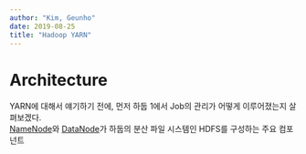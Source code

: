 ```yaml
---
author: "Kim, Geunho"
date: 2019-08-25
title: "Hadoop YARN"
---
```



# Architecture 
YARN에 대해서 얘기하기 전에, 먼저 하둡 1에서 Job의 관리가 어떻게 이루어졌는지 살펴보겠다.  
[NameNode](/posts/hadoop-namenode/)와 [DataNode](/posts/hadoop-datanode/)가 하둡의 분산 파일 시스템인 HDFS를 구성하는 주요 컴포넌트